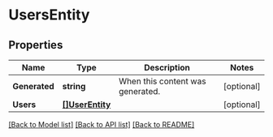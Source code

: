 # UsersEntity

## Properties

Name | Type | Description | Notes
------------ | ------------- | ------------- | -------------
**Generated** | **string** | When this content was generated. | [optional] 
**Users** | [**[]UserEntity**](UserEntity.md) |  | [optional] 

[[Back to Model list]](../README.md#documentation-for-models) [[Back to API list]](../README.md#documentation-for-api-endpoints) [[Back to README]](../README.md)


